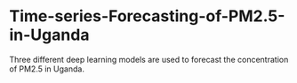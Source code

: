 # Time-series-Forecasting-of-PM2.5-in-Uganda
Three different deep learning models are used to forecast the concentration of PM2.5 in Uganda.
